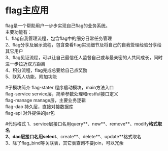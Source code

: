 # flag主应用
flag是一个帮助用户一步步实现自己flag的业务系统。\
主要功能有：\
1、flag自我管理流程，包含flag中的细分日常任务管理\
2、flag分享及展示流程，包含查看flag实现细节及将自己的自我管理经验分享给其它用户\
3、flag见证流程，可以让自己最信任人监督自己或与最亲密的人共同成长，同时进一步拉近双方距离\
4、积分流程，flag完成总要给自己点奖励\
5、联系人功能，附加功能

#子模块简介
flag-stater 程序启动模块，main方法入口\
flag-service service层，简单参数处理和restful接口定义\
flag-manage manage层，主要业务逻辑\
flag-dao 持久层，直接对接数据库\
flag-api 对外提供的jar包

#代码格式
1、service层接口名用query**、new**、remove**、modify**格式取名\
2、dao层接口名用select**、create**、delete**、update**格式取名\
3、除了flag_bind等关联表，其它表查询不要join，可以冗余